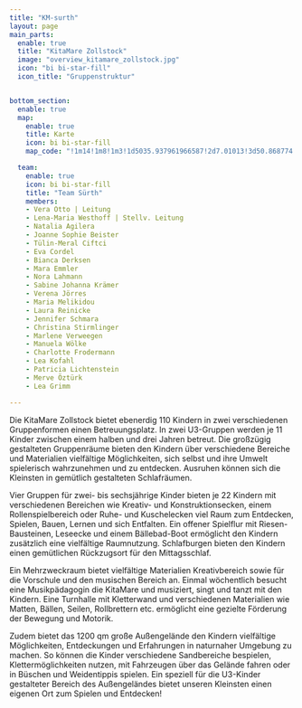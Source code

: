```yaml
---
title: "KM-surth"
layout: page
main_parts:
  enable: true
  title: "KitaMare Zollstock"
  image: "overview_kitamare_zollstock.jpg"
  icon: "bi bi-star-fill"
  icon_title: "Gruppenstruktur"


bottom_section:
  enable: true
  map:
    enable: true
    title: Karte
    icon: bi bi-star-fill
    map_code: "!1m14!1m8!1m3!1d5035.937961966587!2d7.01013!3d50.868774!3m2!1i1024!2i768!4f13.1!3m3!1m2!1s0x0%3A0x293231024c8a77d2!2sKitaMare%20gGmbH!5e0!3m2!1sen!2sus!4v1662346452898!5m2!1sen!2sus"

  team:
    enable: true
    icon: bi bi-star-fill
    title: "Team Sürth"
    members:
    - Vera Otto | Leitung
    - Lena-Maria Westhoff | Stellv. Leitung
    - Natalia Agilera
    - Joanne Sophie Beister
    - Tülin-Meral Ciftci
    - Eva Cordel
    - Bianca Derksen
    - Mara Emmler
    - Nora Lahmann
    - Sabine Johanna Krämer
    - Verena Jörres
    - Maria Melikidou
    - Laura Reinicke
    - Jennifer Schmara
    - Christina Stirmlinger
    - Marlene Verweegen
    - Manuela Wölke
    - Charlotte Frodermann
    - Lea Kofahl
    - Patricia Lichtenstein
    - Merve Öztürk
    - Lea Grimm

---
```


Die KitaMare Zollstock bietet ebenerdig 110 Kindern in zwei verschiedenen Gruppenformen einen Betreuungsplatz. In zwei U3-Gruppen werden je 11 Kinder zwischen einem halben und drei Jahren betreut. Die großzügig gestalteten Gruppenräume bieten den Kindern über verschiedene Bereiche und Materialien vielfältige Möglichkeiten, sich selbst und ihre Umwelt spielerisch wahrzunehmen und zu entdecken. Ausruhen können sich die Kleinsten in gemütlich gestalteten Schlafräumen.

Vier Gruppen für zwei- bis sechsjährige Kinder bieten je 22 Kindern mit verschiedenen Bereichen wie Kreativ- und Konstruktionsecken, einem Rollenspielbereich oder Ruhe- und Kuschelecken viel Raum zum Entdecken, Spielen, Bauen, Lernen und sich Entfalten. Ein offener Spielflur mit Riesen-Bausteinen, Leseecke und einem Bällebad-Boot ermöglicht den Kindern zusätzlich eine vielfältige Raumnutzung. Schlafburgen bieten den Kindern einen gemütlichen Rückzugsort für den Mittagsschlaf.

Ein Mehrzweckraum bietet vielfältige Materialien Kreativbereich sowie für die Vorschule und den musischen Bereich an. Einmal wöchentlich besucht eine Musikpädagogin die KitaMare und musiziert, singt und tanzt mit den Kindern. Eine Turnhalle mit Kletterwand und verschiedenen Materialien wie Matten, Bällen, Seilen, Rollbrettern etc. ermöglicht eine gezielte Förderung der Bewegung und Motorik.

Zudem bietet das 1200 qm große Außengelände den Kindern vielfältige Möglichkeiten, Entdeckungen und Erfahrungen in naturnaher Umgebung zu machen. So können die Kinder verschiedene Sandbereiche bespielen, Klettermöglichkeiten nutzen, mit Fahrzeugen über das Gelände fahren oder in Büschen und Weidentippis spielen. Ein speziell für die U3-Kinder gestalteter Bereich des Außengeländes bietet unseren Kleinsten einen eigenen Ort zum Spielen und Entdecken!